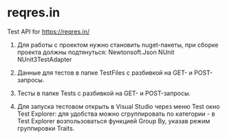 # reqres.in
Test API for https://reqres.in/

1. Для работы с проектом нужно становить nuget-пакеты, при сборке проекта должны подтянуться:
Newtonsoft.Json
NUnit
NUnit3TestAdapter

2. Данные для тестов в папке TestFiles с разбивкой на GET- и POST-запросы.
3. Тесты в папке Tests с разбивкой на GET- и POST-запросы.
4. Для запуска тестовом открыть в Visual Studio через меню Test окно Test Explorer: для удобства можно сгруппировать по категории - в Test Explorer возпользоваться функцией Group By, указав режим группировки Traits.
